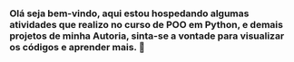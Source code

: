 ### Olá seja bem-vindo, aqui estou hospedando algumas atividades que realizo no curso de POO em Python, e demais projetos de minha Autoria, sinta-se a vontade para visualizar os códigos e aprender mais. 👋

<!--
**BrunnoHenrique20/brunnohenrique20** is a ✨ _special_ ✨ repository because its `README.md` (this file) appears on your GitHub profile.

Here are some ideas to get you started:

- 🔭 I’m currently working on ...
- 🌱 I’m currently learning ...
- 👯 I’m looking to collaborate on ...
- 🤔 I’m looking for help with ...
- 💬 Ask me about ...
- 📫 How to reach me: ...
- 😄 Pronouns: ...
- ⚡ Fun fact: ...
-->
